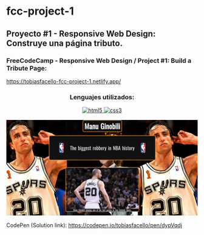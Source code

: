 # fcc-project-1
## Proyecto #1 - Responsive Web Design: Construye una página tributo.

### FreeCodeCamp - Responsive Web Design / Project #1: Build a Tribute Page:

https://tobiasfacello-fcc-project-1.netlify.app/

<h3 align="center"> Lenguajes utilizados: </h3>
<p align="center"> <a href="https://www.w3.org/html/" target="_blank"> <img src="https://dw-iconusers.flaticon.com/43971/43971898/1624637887734.svg?token=exp=1624638823~hmac=db3ed11d530bf70debfd72113b4faed2" alt="html5" width="40" height="40"/> </a> <a href="https://www.w3schools.com/css/" target="_blank"> <img src="https://image.flaticon.com/icons/png/512/732/732190.png" alt="css3" width="40" height="40"/> </a>
<br><br>
<img src="images/fcc-proyecto-1.png" alt="FreeCodeCamp - Tribute Page: Manu Ginobili"/>

CodePen (Solution link): https://codepen.io/tobiasfacello/pen/dypVqdj
